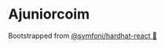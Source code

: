 # Ajuniorcoim

Bootstrapped from [@symfoni/hardhat-react 🎻](https://github.com/symfoni/hardhat-react-boilerplate)
